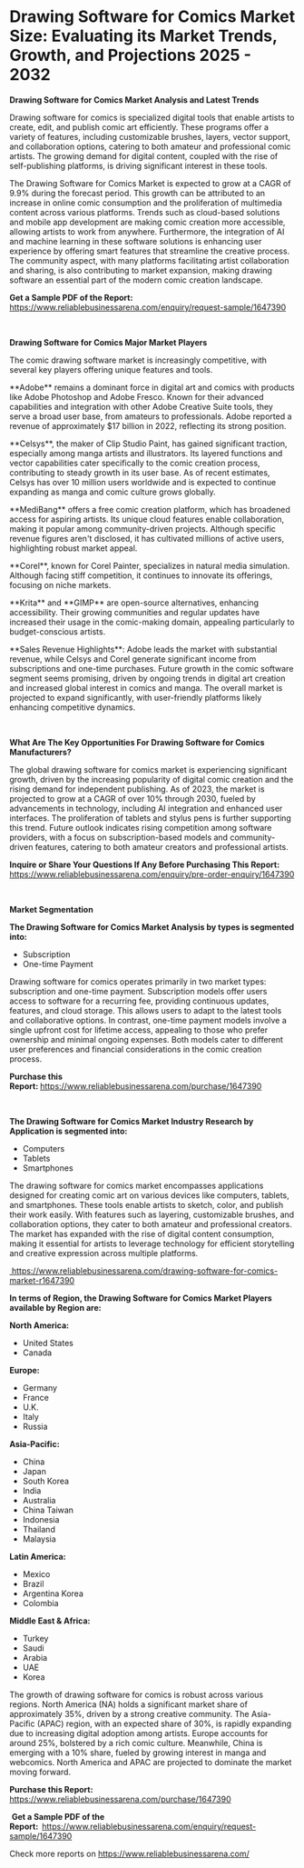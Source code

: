 <p><h1>Drawing Software for Comics Market Size: Evaluating its Market Trends, Growth, and Projections 2025 - 2032</h1></p><p><strong>Drawing Software for Comics Market Analysis and Latest Trends</strong></p>
<p><p>Drawing software for comics is specialized digital tools that enable artists to create, edit, and publish comic art efficiently. These programs offer a variety of features, including customizable brushes, layers, vector support, and collaboration options, catering to both amateur and professional comic artists. The growing demand for digital content, coupled with the rise of self-publishing platforms, is driving significant interest in these tools.</p><p>The Drawing Software for Comics Market is expected to grow at a CAGR of 9.9% during the forecast period. This growth can be attributed to an increase in online comic consumption and the proliferation of multimedia content across various platforms. Trends such as cloud-based solutions and mobile app development are making comic creation more accessible, allowing artists to work from anywhere. Furthermore, the integration of AI and machine learning in these software solutions is enhancing user experience by offering smart features that streamline the creative process. The community aspect, with many platforms facilitating artist collaboration and sharing, is also contributing to market expansion, making drawing software an essential part of the modern comic creation landscape.</p></p>
<p><strong>Get a Sample PDF of the Report:&nbsp;</strong> <a href="https://www.reliablebusinessarena.com/enquiry/request-sample/1647390?utm_campaign=2645&utm_medium=2&utm_source=Github&utm_content=ia&utm_term=10032025&utm_id=drawing-software-for-comics">https://www.reliablebusinessarena.com/enquiry/request-sample/1647390</a></p>
<p>&nbsp;</p>
<p><strong>Drawing Software for Comics Major Market Players</strong></p>
<p><p>The comic drawing software market is increasingly competitive, with several key players offering unique features and tools. </p><p>**Adobe** remains a dominant force in digital art and comics with products like Adobe Photoshop and Adobe Fresco. Known for their advanced capabilities and integration with other Adobe Creative Suite tools, they serve a broad user base, from amateurs to professionals. Adobe reported a revenue of approximately $17 billion in 2022, reflecting its strong position.</p><p>**Celsys**, the maker of Clip Studio Paint, has gained significant traction, especially among manga artists and illustrators. Its layered functions and vector capabilities cater specifically to the comic creation process, contributing to steady growth in its user base. As of recent estimates, Celsys has over 10 million users worldwide and is expected to continue expanding as manga and comic culture grows globally.</p><p>**MediBang** offers a free comic creation platform, which has broadened access for aspiring artists. Its unique cloud features enable collaboration, making it popular among community-driven projects. Although specific revenue figures aren't disclosed, it has cultivated millions of active users, highlighting robust market appeal.</p><p>**Corel**, known for Corel Painter, specializes in natural media simulation. Although facing stiff competition, it continues to innovate its offerings, focusing on niche markets.</p><p>**Krita** and **GIMP** are open-source alternatives, enhancing accessibility. Their growing communities and regular updates have increased their usage in the comic-making domain, appealing particularly to budget-conscious artists.</p><p>**Sales Revenue Highlights**: Adobe leads the market with substantial revenue, while Celsys and Corel generate significant income from subscriptions and one-time purchases. Future growth in the comic software segment seems promising, driven by ongoing trends in digital art creation and increased global interest in comics and manga. The overall market is projected to expand significantly, with user-friendly platforms likely enhancing competitive dynamics.</p></p>
<p>&nbsp;</p>
<p><strong>What Are The Key Opportunities For Drawing Software for Comics Manufacturers?</strong></p>
<p><p>The global drawing software for comics market is experiencing significant growth, driven by the increasing popularity of digital comic creation and the rising demand for independent publishing. As of 2023, the market is projected to grow at a CAGR of over 10% through 2030, fueled by advancements in technology, including AI integration and enhanced user interfaces. The proliferation of tablets and stylus pens is further supporting this trend. Future outlook indicates rising competition among software providers, with a focus on subscription-based models and community-driven features, catering to both amateur creators and professional artists.</p></p>
<p><strong>Inquire or Share Your Questions If Any Before Purchasing This Report:</strong> <a href="https://www.reliablebusinessarena.com/enquiry/pre-order-enquiry/1647390?utm_campaign=2645&utm_medium=2&utm_source=Github&utm_content=ia&utm_term=10032025&utm_id=drawing-software-for-comics">https://www.reliablebusinessarena.com/enquiry/pre-order-enquiry/1647390</a></p>
<p>&nbsp;</p>
<p><strong>Market Segmentation</strong></p>
<p><strong>The Drawing Software for Comics Market Analysis by types is segmented into:</strong></p>
<p><ul><li>Subscription</li><li>One-time Payment</li></ul></p>
<p><p>Drawing software for comics operates primarily in two market types: subscription and one-time payment. Subscription models offer users access to software for a recurring fee, providing continuous updates, features, and cloud storage. This allows users to adapt to the latest tools and collaborative options. In contrast, one-time payment models involve a single upfront cost for lifetime access, appealing to those who prefer ownership and minimal ongoing expenses. Both models cater to different user preferences and financial considerations in the comic creation process.</p></p>
<p><strong>Purchase this Report:&nbsp;</strong><a href="https://www.reliablebusinessarena.com/purchase/1647390?utm_campaign=2645&utm_medium=2&utm_source=Github&utm_content=ia&utm_term=10032025&utm_id=drawing-software-for-comics">https://www.reliablebusinessarena.com/purchase/1647390</a></p>
<p>&nbsp;</p>
<p><strong>The Drawing Software for Comics Market Industry Research by Application is segmented into:</strong></p>
<p><ul><li>Computers</li><li>Tablets</li><li>Smartphones</li></ul></p>
<p><p>The drawing software for comics market encompasses applications designed for creating comic art on various devices like computers, tablets, and smartphones. These tools enable artists to sketch, color, and publish their work easily. With features such as layering, customizable brushes, and collaboration options, they cater to both amateur and professional creators. The market has expanded with the rise of digital content consumption, making it essential for artists to leverage technology for efficient storytelling and creative expression across multiple platforms.</p></p>
<p><a href="https://www.reliablebusinessarena.com/drawing-software-for-comics-market-r1647390?utm_campaign=2645&utm_medium=2&utm_source=Github&utm_content=ia&utm_term=10032025&utm_id=drawing-software-for-comics">&nbsp;https://www.reliablebusinessarena.com/drawing-software-for-comics-market-r1647390</a></p>
<p><strong>In terms of Region, the Drawing Software for Comics Market Players available by Region are:</strong></p>
<p>
    <p> <strong> North America: </strong>
        <ul>
            <li>United States</li>
            <li>Canada</li>
        </ul>
        </p> 
    <p> <strong> Europe: </strong>
        <ul>
            <li>Germany</li>
            <li>France</li>
            <li>U.K.</li>
            <li>Italy</li>
            <li>Russia</li>
        </ul>
        </p> 
    <p> <strong> Asia-Pacific: </strong>
        <ul>
            <li>China</li>
            <li>Japan</li>
            <li>South Korea</li>
            <li>India</li>
            <li>Australia</li>
            <li>China Taiwan</li>
            <li>Indonesia</li>
            <li>Thailand</li>
            <li>Malaysia</li>
        </ul>
        </p> 
    <p> <strong> Latin America: </strong>
        <ul>
            <li>Mexico</li>
            <li>Brazil</li>
            <li>Argentina Korea</li>
            <li>Colombia</li>
        </ul>
        </p> 
    <p> <strong> Middle East & Africa: </strong>
        <ul>
            <li>Turkey</li>
            <li>Saudi</li>
            <li>Arabia</li>
            <li>UAE</li>
            <li>Korea</li>
        </ul>
    </p>
    </p>
<p><p>The growth of drawing software for comics is robust across various regions. North America (NA) holds a significant market share of approximately 35%, driven by a strong creative community. The Asia-Pacific (APAC) region, with an expected share of 30%, is rapidly expanding due to increasing digital adoption among artists. Europe accounts for around 25%, bolstered by a rich comic culture. Meanwhile, China is emerging with a 10% share, fueled by growing interest in manga and webcomics. North America and APAC are projected to dominate the market moving forward.</p></p>
<p><strong>Purchase this Report: </strong><a href="https://www.reliablebusinessarena.com/purchase/1647390?utm_campaign=2645&utm_medium=2&utm_source=Github&utm_content=ia&utm_term=10032025&utm_id=drawing-software-for-comics">https://www.reliablebusinessarena.com/purchase/1647390</a></p>
<p>&nbsp;<strong>Get a Sample PDF of the Report:&nbsp;&nbsp;</strong><a href="https://www.reliablebusinessarena.com/enquiry/request-sample/1647390?utm_campaign=2645&utm_medium=2&utm_source=Github&utm_content=ia&utm_term=10032025&utm_id=drawing-software-for-comics">https://www.reliablebusinessarena.com/enquiry/request-sample/1647390</a></p>
<p><strong></strong></p>
<p>Check more reports on <a href="https://www.reliablebusinessarena.com/?utm_campaign=2645&utm_medium=2&utm_source=Github&utm_content=ia&utm_term=10032025&utm_id=drawing-software-for-comics">https://www.reliablebusinessarena.com/</a></p>